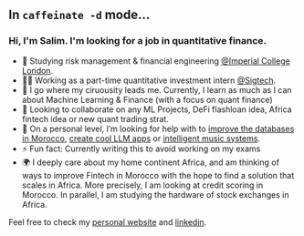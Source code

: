 ##  In `caffeinate -d` mode...
### Hi, I'm Salim. I'm looking for a job in quantitative finance.
- 🔭 Studying risk management & financial engineering [@Imperial College London](https://www.imperial.ac.uk/).
- 👨‍💻 Working as a part-time quantitative investment intern [@Sigtech](https://sigtech.com/).
- 🌱 I go where my ciruousity leads me. Currently, I learn as much as I can about Machine Learning & Finance (with a focus on quant finance)
- 👯 Looking to collaborate on any ML Projects, DeFi flashloan idea, Africa fintech idea or new quant trading strat.
- 🤔 On a personal level, I’m looking for help with to [improve the databases in Morocco](https://github.com/milas-melt/Moroccan-Databases), [create cool LLM apps](https://github.com/milas-melt/multi-character-AI-bot) or [intelligent music systems](https://github.com/milas-melt/dj_station).
- ⚡ Fun fact: Currently writing this to avoid working on my exams
- 🌍 I deeply care about my home continent Africa, and am thinking of ways to improve Fintech in Morocco with the hope to find a solution that scales in Africa. More precisely, I am looking at credit scoring in Morocco. In parallel, I am studying the hardware of stock exchanges in Africa.

Feel free to check my [personal website](http://www.salimtlemcani.com/) and [linkedin](https://www.linkedin.com/in/salim-tlem%C3%A7ani-770858148/).
